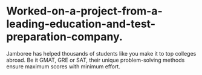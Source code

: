 # Worked-on-a-project-from-a-leading-education-and-test-preparation-company.
 Jamboree has helped thousands of students like you make it to top colleges abroad. Be it GMAT, GRE or SAT, their unique problem-solving methods ensure maximum scores with minimum effort.
